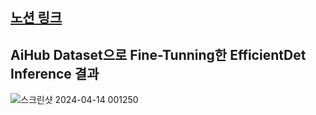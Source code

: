 ## [노션 링크](https://www.notion.so/kkh0228/EfficientDet-0fb4d17da4b545b1a910ca1cf7cf43d5)

## AiHub Dataset으로 Fine-Tunning한 EfficientDet Inference 결과

![스크린샷 2024-04-14 001250](https://github.com/KKH028/EfficientDet_And_U-Net_Project/assets/166976971/fe709bde-a4c6-4dc4-b9c1-a3ad038012c1)

